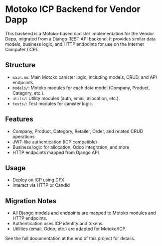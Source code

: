 # Motoko ICP Backend for Vendor Dapp

This backend is a Motoko-based canister implementation for the Vendor Dapp, migrated from a Django REST API backend. It provides similar data models, business logic, and HTTP endpoints for use on the Internet Computer (ICP).

## Structure
- `main.mo`: Main Motoko canister logic, including models, CRUD, and API endpoints.
- `models/`: Motoko modules for each data model (Company, Product, Category, etc.).
- `utils/`: Utility modules (auth, email, allocation, etc.).
- `tests/`: Test modules for canister logic.

## Features
- Company, Product, Category, Retailer, Order, and related CRUD operations
- JWT-like authentication (ICP compatible)
- Business logic for allocation, Odoo integration, and more
- HTTP endpoints mapped from Django API

## Usage
- Deploy on ICP using DFX
- Interact via HTTP or Candid

## Migration Notes
- All Django models and endpoints are mapped to Motoko modules and HTTP endpoints.
- Authentication uses ICP identity and tokens.
- Utilities (email, Odoo, etc.) are adapted for Motoko/ICP.

See the full documentation at the end of this project for details.
